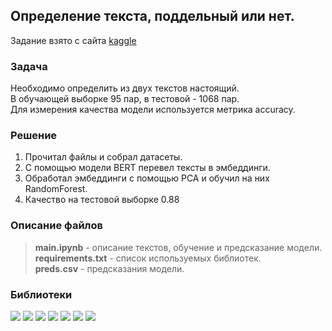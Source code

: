 ## Определение текста, поддельный или нет.

Задание взято с сайта [kaggle](https://www.kaggle.com/competitions/fake-or-real-the-impostor-hunt)

### Задача

Необходимо определить из двух текстов настоящий.   
В обучающей выборке 95 пар, в тестовой - 1068 пар.   
Для измерения качества модели используется метрика accuracy.

### Решение

1. Прочитал файлы и собрал датасеты.   
2. С помощью модели BERT перевел тексты в эмбеддинги.    
3. Обработал эмбеддинги с помощью PCA и обучил на них RandomForest.
4. Качество на тестовой выборке 0.88

### Описание файлов

>__main.ipynb__ - описание текстов, обучение и предсказание модели.   
__requirements.txt__ - список используемых библиотек.   
__preds.csv__ - предсказания модели.

### Библиотеки

<div id="badges">
  <img src="https://img.shields.io/badge/pandas-black?style=for-the-badge&logo=pandas"/>
  <img src="https://img.shields.io/badge/numpy-black?style=for-the-badge&logo=numpy"/>
  <img src="https://img.shields.io/badge/matplotlib-black?style=for-the-badge&logo=matplotlib"/>
  <img src="https://img.shields.io/badge/seaborn-black?style=for-the-badge&logo=seaborn"/>
  <img src="https://img.shields.io/badge/sklearn-black?style=for-the-badge&logo=scikit-learn"/>
  <img src="https://img.shields.io/badge/pytorch-black?style=for-the-badge&logo=pytorch"/>
  <img src="https://img.shields.io/badge/transformers-black?style=for-the-badge&logo=transformers"/>
</div>
